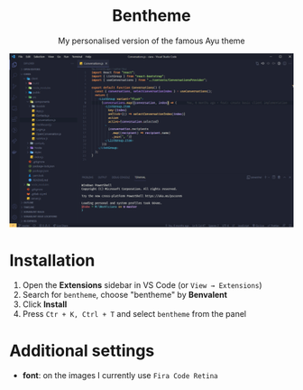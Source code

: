 <div align="center">

# Bentheme

My personalised version of the famous Ayu theme

![theme preview](bentheme.png)

</div>

# Installation

1. Open the **Extensions** sidebar in VS Code (or `View → Extensions`)
2. Search for `bentheme`, choose "bentheme" by **Benvalent**
3. Click **Install**
4. Press `Ctr + K, Ctrl + T` and select `bentheme` from the panel

# Additional settings

- **font**: on the images I currently use `Fira Code Retina`
